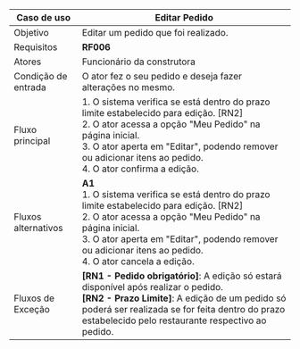 | Caso de uso         | Editar Pedido                                                                                                                                                                                                                                                                                                                                                                                                                                                                                                                                                                                                                                                                 |
| ------------------- | ------------------------------------------------------------------------------------------------------------------------------------------------------------------------------------------------------------------------------------------------------------------------------------------------------------------------------------------------------------------------------------------------------------------------------------------------------------------------------------------------------------------------------------------------------------------------------------------------------------------------------------------------------------------------------------------- |
| Objetivo            | Editar um pedido que foi realizado.                                                                                                                                                                                                                                                                                                                                                                                                                                                                                                                                                                                                                       |
| Requisitos          | **RF006**                                                                                                                                                                                                                                                                                                                                                                                                                                                                                                                                                                                                                                                                                   |
| Atores              | Funcionário da construtora                                                                                                                                                                                                                                                                                                                                                                                                                                                                                                                                                                                                                                      |
| Condição de entrada | O ator fez o seu pedido e deseja fazer alterações no mesmo.                                                                                                                                                                                                                                                                                                                                                                                                                                                                                                                                |
| Fluxo principal     | 1. O sistema verifica se está dentro do prazo limite estabelecido para edição. [RN2]<br>2. O ator acessa a opção "Meu Pedido" na página inicial.<br>3. O ator aperta em "Editar", podendo remover ou adicionar itens ao pedido.<br>4. O ator confirma a edição.<br>                                                                                                                                                                                                                                                                                     |
| Fluxos alternativos | **A1** <br> 1. O sistema verifica se está dentro do prazo limite estabelecido para edição. [RN2] <br> 2. O ator acessa a opção "Meu Pedido" na página inicial.<br>3. O ator aperta em "Editar", podendo remover ou adicionar itens ao pedido.<br>4. O ator cancela a edição.<br>
| Fluxos de Exceção   | **[RN1 - Pedido obrigatório]**: A edição só estará disponível após realizar o pedido. <br> **[RN2 - Prazo Limite]**: A edição de um pedido só poderá ser realizada se for feita dentro do prazo estabelecido pelo restaurante respectivo ao pedido.|

